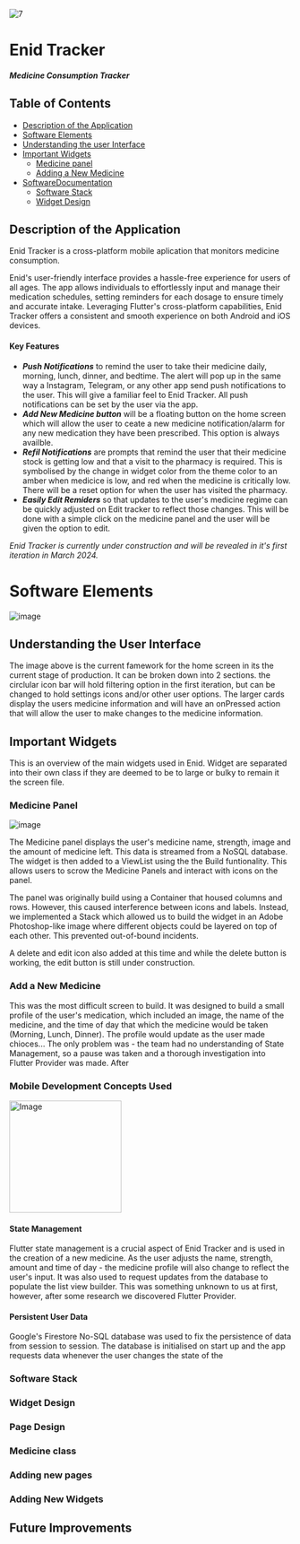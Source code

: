 ![7](https://github.com/WillowSaysWhat/Enid-Tracker/assets/126318401/479de5a2-732e-4dc0-8c24-e2c7402a7a7a)




# Enid Tracker
##### Medicine Consumption Tracker
## Table of Contents 
* [Description of the Application](#description-of-the-application)
* [Software Elements](#software-elements)
* [Understanding the user Interface](#understanding-the-user-interface)
* [Important Widgets](#important-widgets)
  * [Medicine panel](#medicine-panel)
  * [Adding a New Medicine](adding-a-new-medicine)
* [SoftwareDocumentation](#software-documentation)
  * [Software Stack](#software-stack)
  * [Widget Design](#widget-design)
## Description of the Application
Enid Tracker is a cross-platform mobile aplication that monitors medicine consumption.

Enid's user-friendly interface provides a hassle-free experience for users of all ages. The app allows individuals to effortlessly input and manage their medication schedules, setting reminders for each dosage to ensure timely and accurate intake. Leveraging Flutter's cross-platform capabilities, Enid Tracker offers a consistent and smooth experience on both Android and iOS devices.

#### Key Features
* **_Push Notifications_** to remind the user to take their medicine daily, morning, lunch, dinner, and bedtime. The alert will pop up in the same way a Instagram, Telegram, or any other app send push notifications to the user. This will give a familiar feel to Enid Tracker. All push notifications can be set by the user via the app. 
* **_Add New Medicine button_** will be a floating button on the home screen which will allow the user to ceate a new medicine notification/alarm for any new medication they have been prescribed. This option is always availble.
* **_Refil Notifications_** are prompts that remind the user that their medicine stock is getting low and that a visit to the pharmacy is required. This is symbolised by the change in widget color from the theme color to an amber when medicice is low, and red when the medicine is critically low. There will be a reset option for when the user has visited the pharmacy.
* **_Easily Edit Remiders_** so that updates to the user's medicine regime can be quickly adjusted on Edit tracker to reflect those changes. This will be done with a simple click on the medicine panel and the user will be given the option to edit.

_Enid Tracker is currently under construction and will be revealed in it's first iteration in March 2024._

# Software Elements

![image](https://github.com/WillowSaysWhat/Enid-Tracker/assets/126318401/f7ec722b-3418-428f-b868-e69dba35a6f0)


## Understanding the User Interface
The image above is the current famework for the home screen in its the current stage of production. It can be broken down into 2 sections. the circlular icon bar will hold filtering option in the first iteration, but can be changed to hold settings icons and/or other user options. The larger cards display the users medicine information and will have an onPressed action that will allow the user to make changes to the medicine information.
## Important Widgets
This is an overview of the main widgets used in Enid. Widget are separated into their own class if they are deemed to be to large or bulky to remain it the screen file. 
### Medicine Panel
![image](https://github.com/WillowSaysWhat/Enid-Tracker/assets/126318401/b1249396-aebc-457f-934f-ef8cb2f524f0)

The Medicine panel displays the user's medicine name, strength, image and the amount of medicine left. This data is streamed from a NoSQL database. The widget is then added to a ViewList using the the Build funtionality. This allows users to scrow the Medicine Panels and interact with icons on the panel. 

The panel was originally build using a Container that housed columns and rows. However, this caused interference between icons and labels. Instead, we implemented a Stack which allowed us to build the widget in an Adobe Photoshop-like image where different objects could be layered on top of each other. This prevented out-of-bound incidents.

A delete and edit icon also added at this time and while the delete button is working, the edit button is still under construction.

### Add a New Medicine
This was the most difficult screen to build. It was designed to build a small profile of the user's medication, which included an image, the name of the medicine, and the time of day that which the medicine would be taken (Morning, Lunch, Dinner). The profile would update as the user made chioces... The only problem was - the team had no understanding of State Management, so a pause was taken and a thorough investigation into Flutter Provider was made. After
### Mobile Development Concepts Used
<img src="https://github.com/WillowSaysWhat/Enid-Tracker/assets/126318401/b1bb8ecb-01ee-46ee-8f16-cbf02cf70946" alt="Image" height="200">




#### State Management
Flutter state management is a crucial aspect of Enid Tracker and is used in the creation of a new medicine. As the user adjusts the name, strength, amount and time of day - the medicine profile will also change to reflect the user's input. It was also used to request updates from the database to populate the list view builder. 
This was something unknown to us at first, however, after some research we discovered Flutter Provider.  

#### Persistent User Data
Google's Firestore No-SQL database was used to fix the persistence of data from session to session. The database is initialised on start up and the app requests data whenever the user changes the state of the 

### Software Stack
### Widget Design
### Page Design
### Medicine class
### Adding new pages
### Adding New Widgets

## Future Improvements


